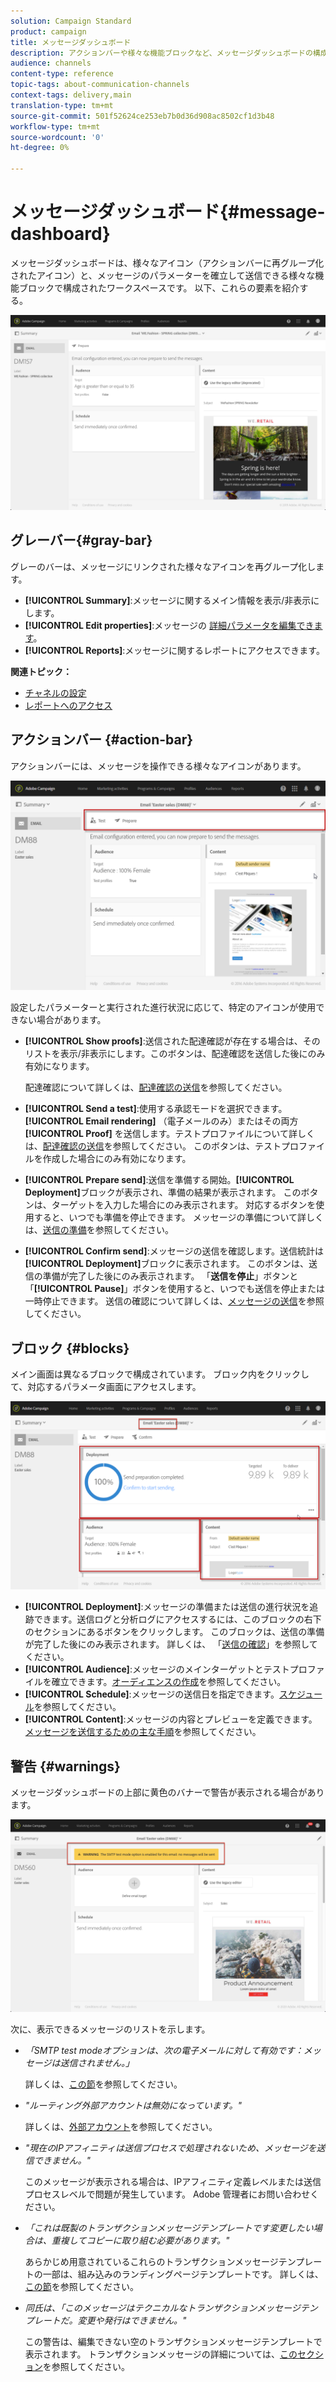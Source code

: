 ```yaml
---
solution: Campaign Standard
product: campaign
title: メッセージダッシュボード
description: アクションバーや様々な機能ブロックなど、メッセージダッシュボードの構成要素を確認します。
audience: channels
content-type: reference
topic-tags: about-communication-channels
context-tags: delivery,main
translation-type: tm+mt
source-git-commit: 501f52624ce253eb7b0d36d908ac8502cf1d3b48
workflow-type: tm+mt
source-wordcount: '0'
ht-degree: 0%

---
```



# メッセージダッシュボード{#message-dashboard}

メッセージダッシュボードは、様々なアイコン（アクションバーに再グループ化されたアイコン）と、メッセージのパラメーターを確立して送信できる様々な機能ブロックで構成されたワークスペースです。 以下、これらの要素を紹介する。

![](assets/delivery_dashboard_2.png)

## グレーバー{#gray-bar}

グレーのバーは、メッセージにリンクされた様々なアイコンを再グループ化します。

* **[!UICONTROL Summary]**:メッセージに関するメイン情報を表示/非表示にします。
* **[!UICONTROL Edit properties]**:メッセージの [詳細パラメータを編集できます](../../administration/using/configuring-email-channel.md#list-of-email-properties)。
* **[!UICONTROL Reports]**:メッセージに関するレポートにアクセスできます。

**関連トピック：**

* [チャネルの設定](../../administration/using/about-channel-configuration.md)
* [レポートへのアクセス](../../reporting/using/about-dynamic-reports.md)

## アクションバー {#action-bar}

アクションバーには、メッセージを操作できる様々なアイコンがあります。

![](assets/delivery_dashboard_4.png)

設定したパラメーターと実行された進行状況に応じて、特定のアイコンが使用できない場合があります。

* **[!UICONTROL Show proofs]**:送信された配達確認が存在する場合は、そのリストを表示/非表示にします。このボタンは、配達確認を送信した後にのみ有効になります。

   配達確認について詳しくは、[配達確認の送信](../../sending/using/sending-proofs.md)を参照してください。

* **[!UICONTROL Send a test]**:使用する承認モードを選択できます。 **[!UICONTROL Email rendering]** （電子メールのみ）またはその両方 **[!UICONTROL Proof]** を送信します。テストプロファイルについて詳しくは、[配達確認の送信](../../sending/using/sending-proofs.md)を参照してください。 このボタンは、テストプロファイルを作成した場合にのみ有効になります。

* **[!UICONTROL Prepare send]**:送信を準備する開始。**[!UICONTROL Deployment]**&#x200B;ブロックが表示され、準備の結果が表示されます。 このボタンは、ターゲットを入力した場合にのみ表示されます。 対応するボタンを使用すると、いつでも準備を停止できます。 メッセージの準備について詳しくは、[送信の準備](../../sending/using/preparing-the-send.md)を参照してください。

* **[!UICONTROL Confirm send]**:メッセージの送信を確認します。送信統計は&#x200B;**[!UICONTROL Deployment]**&#x200B;ブロックに表示されます。 このボタンは、送信の準備が完了した後にのみ表示されます。 「**送信を停止**」ボタンと「**[!UICONTROL Pause]**」ボタンを使用すると、いつでも送信を停止または一時停止できます。 送信の確認について詳しくは、[メッセージの送信](../../sending/using/confirming-the-send.md)を参照してください。

## ブロック {#blocks}

メイン画面は異なるブロックで構成されています。 ブロック内をクリックして、対応するパラメータ画面にアクセスします。

![](assets/delivery_dashboard_3.png)

* **[!UICONTROL Deployment]**:メッセージの準備または送信の進行状況を追跡できます。送信ログと分析ログにアクセスするには、このブロックの右下のセクションにあるボタンをクリックします。 このブロックは、送信の準備が完了した後にのみ表示されます。 詳しくは、 「[送信の確認](../../sending/using/confirming-the-send.md)」を参照してください。
* **[!UICONTROL Audience]**:メッセージのメインターゲットとテストプロファイルを確立できます。[オーディエンスの作成](../../audiences/using/creating-audiences.md)を参照してください。
* **[!UICONTROL Schedule]**:メッセージの送信日を指定できます。[スケジュール](../../sending/using/about-scheduling-messages.md)を参照してください。
* **[!UICONTROL Content]**:メッセージの内容とプレビューを定義できます。[メッセージを送信するための主な手順](../../channels/using/key-steps-to-send-a-message.md)を参照してください。

## 警告 {#warnings}

メッセージダッシュボードの上部に黄色のバナーで警告が表示される場合があります。

![](assets/delivery_dashboard_warnings.png)

次に、表示できるメッセージのリストを示します。

* *「SMTP test modeオプションは、次の電子メールに対して有効です：メッセージは送信されません。」*

   詳しくは、[この節](../../administration/using/configuring-email-channel.md#smtp-test-mode)を参照してください。

* *&quot;ルーティング外部アカウントは無効になっています。&quot;*

   詳しくは、[外部アカウント](../../administration/using/external-accounts.md)を参照してください。

* *&quot;現在のIPアフィニティは送信プロセスで処理されないため、メッセージを送信できません。&quot;*

   このメッセージが表示される場合は、IPアフィニティ定義レベルまたは送信プロセスレベルで問題が発生しています。 Adobe 管理者にお問い合わせください。

* *「これは既製のトランザクションメッセージテンプレートです変更したい場合は、重複してコピーに取り組む必要があります。&quot;*

   あらかじめ用意されているこれらのトランザクションメッセージテンプレートの一部は、組み込みのランディングページテンプレートです。 詳しくは、[この節](../../channels/using/landing-page-templates.md)を参照してください。

* *同氏は、「このメッセージはテクニカルなトランザクションメッセージテンプレートだ。変更や発行はできません。&quot;*

   この警告は、編集できない空のトランザクションメッセージテンプレートで表示されます。 トランザクションメッセージの詳細については、[このセクション](../../channels/using/getting-started-with-transactional-msg.md)を参照してください。
